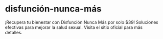# disfunción-nunca-más
¡Recupera tu bienestar con Disfunción Nunca Más por solo $39! Soluciones efectivas para mejorar la salud sexual. Visita el sitio oficial para más detalles.
